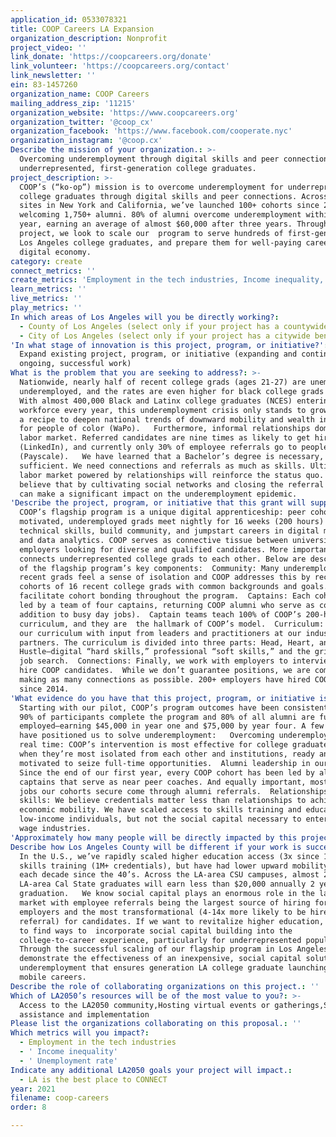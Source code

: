 ```yaml
---
application_id: 0533078321
title: COOP Careers LA Expansion
organization_description: Nonprofit
project_video: ''
link_donate: 'https://coopcareers.org/donate'
link_volunteer: 'https://coopcareers.org/contact'
link_newsletter: ''
ein: 83-1457260
organization_name: COOP Careers
mailing_address_zip: '11215'
organization_website: 'https://www.coopcareers.org'
organization_twitter: '@coop_cx'
organization_facebook: 'https://www.facebook.com/cooperate.nyc'
organization_instagram: '@coop.cx'
Describe the mission of your organization.: >-
  Overcoming underemployment through digital skills and peer connections for
  underrepresented, first-generation college graduates.
project_description: >-
  COOP’s (“ko-op”) mission is to overcome underemployment for underrepresented
  college graduates through digital skills and peer connections. Across our
  sites in New York and California, we’ve launched 100+ cohorts since 2014,
  welcoming 1,750+ alumni. 80% of alumni overcome underemployment within one
  year, earning an average of almost $60,000 after three years. Through this
  project, we look to scale our  program to serve hundreds of first-generation
  Los Angeles college graduates, and prepare them for well-paying careers in the
  digital economy. 
category: create
connect_metrics: ''
create_metrics: 'Employment in the tech industries, Income inequality, Unemployment rate'
learn_metrics: ''
live_metrics: ''
play_metrics: ''
In which areas of Los Angeles will you be directly working?:
  - County of Los Angeles (select only if your project has a countywide benefit)
  - City of Los Angeles (select only if your project has a citywide benefit)
'In what stage of innovation is this project, program, or initiative?': >-
  Expand existing project, program, or initiative (expanding and continuing
  ongoing, successful work)
What is the problem that you are seeking to address?: >-
  Nationwide, nearly half of recent college grads (ages 21-27) are unemployed or
  underemployed, and the rates are even higher for black college grads (Vox).
  With almost 400,000 Black and Latinx college graduates (NCES) entering the
  workforce every year, this underemployment crisis only stands to grow. This is
  a recipe to deepen national trends of downward mobility and wealth inequality
  for people of color (WaPo).   Furthermore, informal relationships dominate our
  labor market. Referred candidates are nine times as likely to get hired
  (LinkedIn), and currently only 30% of employee referrals go to people of color
  (Payscale).   We have learned that a Bachelor’s degree is necessary, but not
  sufficient. We need connections and referrals as much as skills. Ultimately, a
  labor market powered by relationships will reinforce the status quo. We
  believe that by cultivating social networks and closing the referral gap, we
  can make a significant impact on the underemployment epidemic. 
'Describe the project, program, or initiative that this grant will support to address the problem identified.': >-
  COOP’s flagship program is a unique digital apprenticeship: peer cohorts of 16
  motivated, underemployed grads meet nightly for 16 weeks (200 hours) to learn
  technical skills, build community, and jumpstart careers in digital marketing
  and data analytics. COOP serves as connective tissue between universities and
  employers looking for diverse and qualified candidates. More importantly, COOP
  connects underrepresented college grads to each other. Below are descriptions
  of the flagship program’s key components:  Community: Many underemployed
  recent grads feel a sense of isolation and COOP addresses this by recruiting
  cohorts of 16 recent college grads with common backgrounds and goals. We
  facilitate cohort bonding throughout the program.  Captains: Each cohort is
  led by a team of four captains, returning COOP alumni who serve as coaches (in
  addition to busy day jobs).  Captain teams teach 100% of COOP’s 200-hour
  curriculum, and they are  the hallmark of COOP’s model.  Curriculum: We design
  our curriculum with input from leaders and practitioners at our industry
  partners. The curriculum is divided into three parts: Head, Heart, and
  Hustle—digital “hard skills,” professional “soft skills,” and the grind of the
  job search.  Connections: Finally, we work with employers to interview and
  hire COOP candidates.  While we don’t guarantee positions, we are committed to
  making as many connections as possible. 200+ employers have hired COOP alumni
  since 2014.  
'What evidence do you have that this project, program, or initiative is or will be successful, and how will you define and measure success?': >-
  Starting with our pilot, COOP’s program outcomes have been consistent. Over
  90% of participants complete the program and 80% of all alumni are fully
  employed—earning $45,000 in year one and $75,000 by year four. A few insights
  have positioned us to solve underemployment:   Overcoming underemployment in
  real time: COOP’s intervention is most effective for college graduates—right
  when they’re most isolated from each other and institutions, ready and
  motivated to seize full-time opportunities.  Alumni leadership in our DNA:
  Since the end of our first year, every COOP cohort has been led by alumni
  captains that serve as near peer coaches. And equally important, most of the
  jobs our cohorts secure come through alumni referrals.  Relationships over
  skills: We believe credentials matter less than relationships to achieve
  economic mobility. We have scaled access to skills training and education for
  low-income individuals, but not the social capital necessary to enter living
  wage industries. 
'Approximately how many people will be directly impacted by this project, program, or initiative?': '160'
Describe how Los Angeles County will be different if your work is successful.: >-
  In the U.S., we’ve rapidly scaled higher education access (3x since 1970) and
  skills training (1M+ credentials), but have had lower upward mobility rates
  each decade since the 40’s. Across the LA-area CSU campuses, almost 20,000 new
  LA-area Cal State graduates will earn less than $20,000 annually 2 years after
  graduation.   We know social capital plays an enormous role in the labor
  market with employee referrals being the largest source of hiring for
  employers and the most transformational (4-14x more likely to be hired with a
  referral) for candidates. If we want to revitalize higher education, we have
  to find ways to  incorporate social capital building into the
  college-to-career experience, particularly for underrepresented populations.  
  Through the successful scaling of our flagship program in Los Angeles, we can
  demonstrate the effectiveness of an inexpensive, social capital solution to
  underemployment that ensures generation LA college graduate launching upwardly
  mobile careers. 
Describe the role of collaborating organizations on this project.: ''
Which of LA2050’s resources will be of the most value to you?: >-
  Access to the LA2050 community,Hosting virtual events or gatherings,Strategy
  assistance and implementation
Please list the organizations collaborating on this proposal.: ''
Which metrics will you impact?:
  - Employment in the tech industries
  - ' Income inequality'
  - ' Unemployment rate'
Indicate any additional LA2050 goals your project will impact.:
  - LA is the best place to CONNECT
year: 2021
filename: coop-careers
order: 8

---
```

